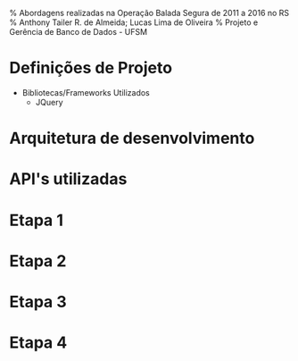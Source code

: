 % Abordagens realizadas na Operação Balada Segura de 2011 a 2016 no RS
% Anthony Tailer R. de Almeida; Lucas Lima de Oliveira
% Projeto e Gerência de Banco de Dados - UFSM

# Definições de Projeto
* Bibliotecas/Frameworks Utilizados
  - JQuery
# Arquitetura de desenvolvimento

# API's utilizadas

# Etapa 1

# Etapa 2

# Etapa 3

# Etapa 4
